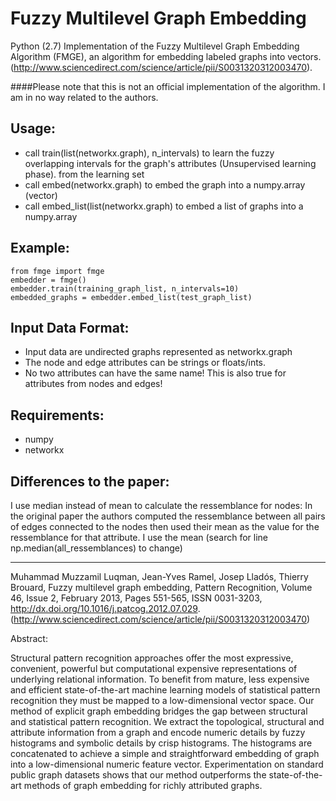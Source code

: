 # Fuzzy Multilevel Graph Embedding
Python (2.7) Implementation of the Fuzzy Multilevel Graph Embedding Algorithm (FMGE), an algorithm for embedding labeled graphs into vectors.  (http://www.sciencedirect.com/science/article/pii/S0031320312003470). 

####Please note that this is not an official implementation of the algorithm. I am in no way related to the authors.

## Usage:
- call train(list(networkx.graph), n_intervals) to learn the fuzzy overlapping
intervals for the graph's attributes (Unsupervised learning phase).
from the learning set
- call embed(networkx.graph) to embed the graph into a numpy.array (vector)
- call embed_list(list(networkx.graph) to embed a list of graphs into a numpy.array

## Example:

    from fmge import fmge
    embedder = fmge()
    embedder.train(training_graph_list, n_intervals=10)
    embedded_graphs = embedder.embed_list(test_graph_list)

## Input Data Format:

- Input data are undirected graphs represented as networkx.graph
- The node and edge attributes can be strings or floats/ints. 
- No two attributes can have the same name! This is also true for attributes from nodes and edges!

## Requirements:

- numpy
- networkx

## Differences to the paper:

I use median instead of mean to calculate the ressemblance
for nodes: In the original paper the authors computed
the ressemblance between all pairs of edges connected to the nodes
then used their mean as the value for the ressemblance for that
attribute. I use the mean (search for line np.median(all_ressemblances) to change)

-----

Muhammad Muzzamil Luqman, Jean-Yves Ramel, Josep Lladós, Thierry Brouard, Fuzzy multilevel graph embedding, Pattern Recognition, Volume 46, Issue 2, February 2013, Pages 551-565, ISSN 0031-3203, http://dx.doi.org/10.1016/j.patcog.2012.07.029.
(http://www.sciencedirect.com/science/article/pii/S0031320312003470)

Abstract:

Structural pattern recognition approaches offer the most expressive, convenient, powerful but computational expensive representations of underlying relational information. To benefit from mature, less expensive and efficient state-of-the-art machine learning models of statistical pattern recognition they must be mapped to a low-dimensional vector space. Our method of explicit graph embedding bridges the gap between structural and statistical pattern recognition. We extract the topological, structural and attribute information from a graph and encode numeric details by fuzzy histograms and symbolic details by crisp histograms. The histograms are concatenated to achieve a simple and straightforward embedding of graph into a low-dimensional numeric feature vector. Experimentation on standard public graph datasets shows that our method outperforms the state-of-the-art methods of graph embedding for richly attributed graphs.

